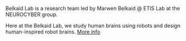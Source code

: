 Belkaid Lab is a research team led by Marwen Belkaid @ ETIS Lab at the NEUROCYBER group.

Here at the Belkaid Lab, we study human brains using robots and design human-inspired robot brains. [More info](https://marwenbelkaid.github.io/)
